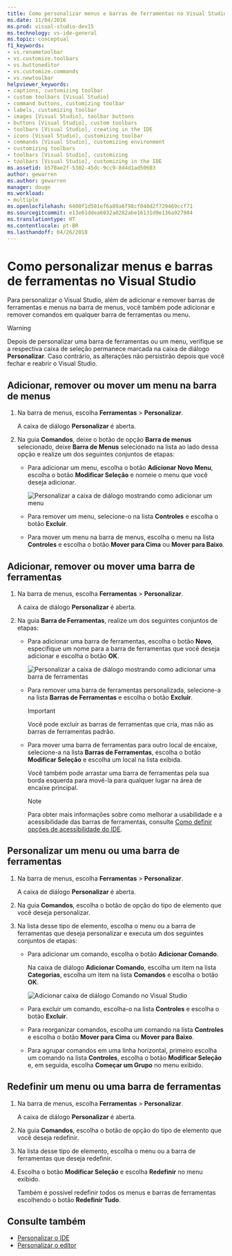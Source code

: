 ```yaml
---
title: Como personalizar menus e barras de ferramentas no Visual Studio
ms.date: 11/04/2016
ms.prod: visual-studio-dev15
ms.technology: vs-ide-general
ms.topic: conceptual
f1_keywords:
- vs.renametoolbar
- vs.customize.toolbars
- vs.buttoneditor
- vs.customize.commands
- vs.newtoolbar
helpviewer_keywords:
- captions, customizing toolbar
- custom toolbars [Visual Studio]
- command buttons, customizing toolbar
- labels, customizing toolbar
- images [Visual Studio], toolbar buttons
- buttons [Visual Studio], custom toolbars
- toolbars [Visual Studio], creating in the IDE
- icons [Visual Studio], customizing toolbar
- commands [Visual Studio], customizing environment
- customizing toolbars
- toolbars [Visual Studio], customizing
- toolbars [Visual Studio], customizing in the IDE
ms.assetid: b570ae2f-5302-45dc-9cc9-8d4d1ad50603
author: gewarren
ms.author: gewarren
manager: douge
ms.workload:
- multiple
ms.openlocfilehash: 6400f1d501ef6a89a6f98cf040d2f729469ccf71
ms.sourcegitcommit: e13e61ddea6032a8282abe16131d9e136a927984
ms.translationtype: HT
ms.contentlocale: pt-BR
ms.lasthandoff: 04/26/2018
---
```

# <a name="how-to-customize-menus-and-toolbars-in-visual-studio"></a>Como personalizar menus e barras de ferramentas no Visual Studio

Para personalizar o Visual Studio, além de adicionar e remover barras de ferramentas e menus na barra de menus, você também pode adicionar e remover comandos em qualquer barra de ferramentas ou menu.

> [!WARNING]
> Depois de personalizar uma barra de ferramentas ou um menu, verifique se a respectiva caixa de seleção permanece marcada na caixa de diálogo **Personalizar**. Caso contrário, as alterações não persistirão depois que você fechar e reabrir o Visual Studio.

## <a name="add-remove-or-move-a-menu-on-the-menu-bar"></a>Adicionar, remover ou mover um menu na barra de menus

1.  Na barra de menus, escolha **Ferramentas** > **Personalizar**.

     A caixa de diálogo **Personalizar** é aberta.

2.  Na guia **Comandos**, deixe o botão de opção **Barra de menus** selecionado, deixe **Barra de Menus** selecionado na lista ao lado dessa opção e realize um dos seguintes conjuntos de etapas:

    -   Para adicionar um menu, escolha o botão **Adicionar Novo Menu**, escolha o botão **Modificar Seleção** e nomeie o menu que você deseja adicionar.

        ![Personalizar a caixa de diálogo mostrando como adicionar um menu](../ide/media/addmenu.png "AddMenu")

    -   Para remover um menu, selecione-o na lista **Controles** e escolha o botão **Excluir**.

    -   Para mover um menu na barra de menus, escolha o menu na lista **Controles** e escolha o botão **Mover para Cima** ou **Mover para Baixo**.

## <a name="add-remove-or-move-a-toolbar"></a>Adicionar, remover ou mover uma barra de ferramentas

1.  Na barra de menus, escolha **Ferramentas** > **Personalizar**.

     A caixa de diálogo **Personalizar** é aberta.

2.  Na guia **Barra de Ferramentas**, realize um dos seguintes conjuntos de etapas:

    -   Para adicionar uma barra de ferramentas, escolha o botão **Novo**, especifique um nome para a barra de ferramentas que você deseja adicionar e escolha o botão **OK**.

        ![Personalizar a caixa de diálogo mostrando como adicionar uma barra de ferramentas](../ide/media/addtoolbar.png "AddToolbar")

    -   Para remover uma barra de ferramentas personalizada, selecione-a na lista **Barras de Ferramentas** e escolha o botão **Excluir**.

        > [!IMPORTANT]
        > Você pode excluir as barras de ferramentas que cria, mas não as barras de ferramentas padrão.

    -   Para mover uma barra de ferramentas para outro local de encaixe, selecione-a na lista **Barras de Ferramentas**, escolha o botão **Modificar Seleção** e escolha um local na lista exibida.

        Você também pode arrastar uma barra de ferramentas pela sua borda esquerda para movê-la para qualquer lugar na área de encaixe principal.

        > [!NOTE]
        > Para obter mais informações sobre como melhorar a usabilidade e a acessibilidade das barras de ferramentas, consulte [Como definir opções de acessibilidade do IDE](../ide/reference/how-to-set-ide-accessibility-options.md).

## <a name="customizing_menu">Personalizar um menu ou uma barra de ferramentas</a>

1.  Na barra de menus, escolha **Ferramentas** > **Personalizar**.

    A caixa de diálogo **Personalizar** é aberta.

2.  Na guia **Comandos**, escolha o botão de opção do tipo de elemento que você deseja personalizar.

3.  Na lista desse tipo de elemento, escolha o menu ou a barra de ferramentas que deseja personalizar e executa um dos seguintes conjuntos de etapas:

    -   Para adicionar um comando, escolha o botão **Adicionar Comando**.

        Na caixa de diálogo **Adicionar Comando**, escolha um item na lista **Categorias**, escolha um item na lista **Comandos** e escolha o botão **OK**.

        ![Adicionar caixa de diálogo Comando no Visual Studio](../ide/media/addcommand.png "AddCommand")

    -   Para excluir um comando, escolha-o na lista **Controles** e escolha o botão **Excluir**.

    -   Para reorganizar comandos, escolha um comando na lista **Controles** e escolha o botão **Mover para Cima** ou **Mover para Baixo**.

    -   Para agrupar comandos em uma linha horizontal, primeiro escolha um comando na lista **Controles**, escolha o botão **Modificar Seleção** e, em seguida, escolha **Começar um Grupo** no menu exibido.

## <a name="reset-a-menu-or-a-toolbar"></a>Redefinir um menu ou uma barra de ferramentas

1.  Na barra de menus, escolha **Ferramentas** > **Personalizar**.

    A caixa de diálogo **Personalizar** é aberta.

2.  Na guia **Comandos**, escolha o botão de opção do tipo de elemento que você deseja redefinir.

3.  Na lista desse tipo de elemento, escolha o menu ou a barra de ferramentas que deseja redefinir.

4.  Escolha o botão **Modificar Seleção** e escolha **Redefinir** no menu exibido.

    Também é possível redefinir todos os menus e barras de ferramentas escolhendo o botão **Redefinir Tudo**.

## <a name="see-also"></a>Consulte também

- [Personalizar o IDE](../ide/personalizing-the-visual-studio-ide.md)
- [Personalizar o editor](../ide/customizing-the-editor.md)